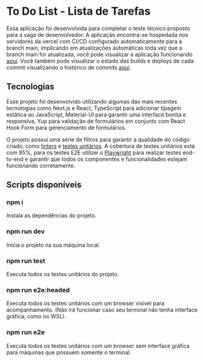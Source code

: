 # To Do List - Lista de Tarefas

Essa aplicação foi desenvolvida para completar o teste técnico proposto para a vaga de desenvolvedor. A aplicação encontra-se hospedada nos servidores da vercel com CI/CD configurado automaticamente para a branch main, implicando em atualizações automáticas toda vez que a branch main for atualizada, você pode visualizar a aplicação funcionando [aqui](https://todolist-yoursbank.vercel.app/). Você também pode visualizar o estado das builds e deploys de cada commit visualizando o histórico de commits [aqui](https://github.com/xophantom/todolist-yourbanks/commits/main).

## Tecnologias

Esse projeto foi desenvolvido utilizando algumas das mais recentes tecnologias como Next.js e React, TypeScript para adicionar tipagem estática ao JavaScript, Material-UI para garantir uma interface bonita e responsiva, Yup para validação de formulários em conjunto com React Hook Form para gerenciamento de formulários.

O projeto possui uma série de filtros para garantir a qualidade do código criado, como [linters](https://eslint.org/) e [testes unitários](https://jestjs.io/en/). A cobertura de testes unitários está com 95%, para os testes E2E utilizei o [Playwright](https://playwright.dev/) para realizar testes end-to-end e garantir que todos os componentes e funcionalidades estejam funcionando corretamente.

## Scripts disponíveis

### npm i

Instala as dependências do projeto.

### npm run dev

Inicia o projeto na sua máquina local.

### npm run test

Executa todos os testes unitários do projeto.

### npm run e2e:headed

Executa todos os testes unitários com um browser visível para acompanhamento. (Não irá funcionar caso seu terminal não tenha interface gráfica, como no WSL).

### npm run e2e

Executa todos os testes unitários com um browser sem interface gráfica para máquinas que possuem somente o terminal.

